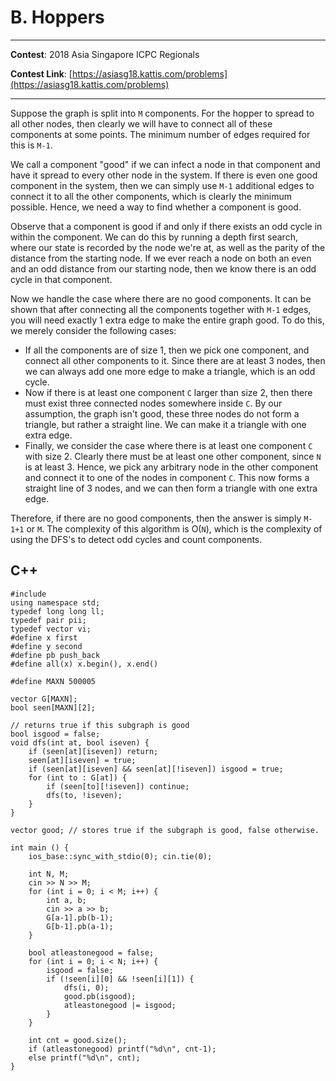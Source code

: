 # B. Hoppers

---

**Contest**: 2018 Asia Singapore ICPC Regionals

**Contest Link**: [https://asiasg18.kattis.com/problems](https://asiasg18.kattis.com/problems)

---

Suppose the graph is split into `M` components. For the hopper to spread to all other nodes, then clearly we will have to connect all of these components at some points. The minimum number of edges required for this is `M-1`.

We call a component "good" if we can infect a node in that component and have it spread to every other node in the system. If there is even one good component in the system, then we can simply use `M-1` additional edges to connect it to all the other components, which is clearly the minimum possible. Hence, we need a way to find whether a component is good.

Observe that a component is good if and only if there exists an odd cycle in within the component. We can do this by running a depth first search, where our state is recorded by the node we're at, as well as the parity of the distance from the starting node. If we ever reach a node on both an even and an odd distance from our starting node, then we know there is an odd cycle in that component.

Now we handle the case where there are no good components. It can be shown that after connecting all the components together with `M-1` edges, you will need exactly 1 extra edge to make the entire graph good. To do this, we merely consider the following cases:
- If all the components are of size 1, then we pick one component, and connect all other components to it. Since there are at least 3 nodes, then we can always add one more edge to make a triangle, which is an odd cycle.
- Now if there is at least one component `C` larger than size 2, then there must exist three connected nodes somewhere inside `C`. By our assumption, the graph isn't good, these three nodes do not form a triangle, but rather a straight line. We can make it a triangle with one extra edge.
- Finally, we consider the case where there is at least one component `C` with size 2. Clearly there must be at least one other component, since `N` is at least 3. Hence, we pick any arbitrary node in the other component and connect it to one of the nodes in component `C`. This now forms a straight line of 3 nodes, and we can then form a triangle with one extra edge.

Therefore, if there are no good components, then the answer is simply `M-1+1` or `M`. The complexity of this algorithm is O(`N`), which is the complexity of using the DFS's to detect odd cycles and count components.

## C++
<pre class="line-numbers"><code class="language-c++">#include <bits/stdc++.h>
using namespace std;
typedef long long ll;
typedef pair<int, int> pii;
typedef vector<int> vi;
#define x first
#define y second
#define pb push_back
#define all(x) x.begin(), x.end()

#define MAXN 500005

vector<int> G[MAXN];
bool seen[MAXN][2];

// returns true if this subgraph is good
bool isgood = false;
void dfs(int at, bool iseven) {
	if (seen[at][iseven]) return;
	seen[at][iseven] = true;
	if (seen[at][iseven] && seen[at][!iseven]) isgood = true;
	for (int to : G[at]) {
		if (seen[to][!iseven]) continue;
		dfs(to, !iseven);
	}
}

vector<bool> good; // stores true if the subgraph is good, false otherwise.

int main () {
	ios_base::sync_with_stdio(0); cin.tie(0);

	int N, M;
	cin >> N >> M;
	for (int i = 0; i < M; i++) {
		int a, b;
		cin >> a >> b;
		G[a-1].pb(b-1);
		G[b-1].pb(a-1);
	}

	bool atleastonegood = false;
	for (int i = 0; i < N; i++) {
		isgood = false;
		if (!seen[i][0] && !seen[i][1]) {
			dfs(i, 0);
			good.pb(isgood);
			atleastonegood |= isgood;
		}
	}

	int cnt = good.size();
	if (atleastonegood) printf("%d\n", cnt-1);
	else printf("%d\n", cnt);
}
</code></pre>

